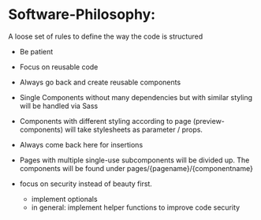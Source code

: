 # Software-Philosophy:

A loose set of rules to define the way the code is structured

- Be patient
- Focus on reusable code
- Always go back and create reusable components
- Single Components without many dependencies but with similar styling will be handled via Sass
- Components with different styling according to page (preview-components) will take stylesheets as parameter / props.
- Always come back here for insertions
- Pages with multiple single-use subcomponents will be divided up. The components will be found under pages/{pagename}/{componentname}

- focus on security instead of beauty first.
  - implement optionals
  - in general: implement helper functions to improve code security
